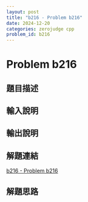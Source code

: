 ```yaml
---
layout: post
title: "b216 - Problem b216"
date: 2024-12-20
categories: zerojudge cpp
problem_id: b216
---
```


# Problem b216

## 題目描述



## 輸入說明



## 輸出說明



## 解題連結

[b216 - Problem b216](https://zerojudge.tw/ShowProblem?problemid=b216)

## 解題思路

